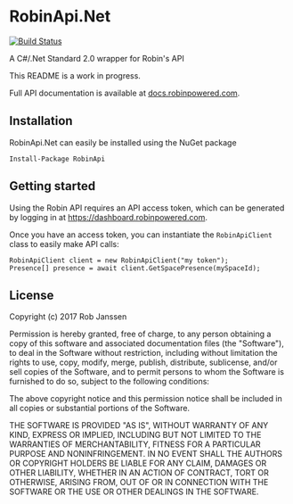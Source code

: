 # RobinApi.Net
[![Build Status](https://travis-ci.org/janssenr/RobinApi.Net.svg?branch=master)](https://travis-ci.org/janssenr/RobinApi.Net)

A C#/.Net Standard 2.0 wrapper for Robin's API

This README is a work in progress.

Full API documentation is available at [docs.robinpowered.com](http://docs.robinpowered.com).

## Installation

RobinApi.Net can easily be installed using the NuGet package

```
Install-Package RobinApi
```

## Getting started

Using the Robin API requires an API access token, which can be generated by logging in at https://dashboard.robinpowered.com.

Once you have an access token, you can instantiate the `RobinApiClient` class to easily make API calls:

```
RobinApiClient client = new RobinApiClient("my token");
Presence[] presence = await client.GetSpacePresence(mySpaceId);
```

## License

Copyright (c) 2017 Rob Janssen

Permission is hereby granted, free of charge, to any person obtaining a copy
of this software and associated documentation files (the "Software"), to deal
in the Software without restriction, including without limitation the rights
to use, copy, modify, merge, publish, distribute, sublicense, and/or sell
copies of the Software, and to permit persons to whom the Software is
furnished to do so, subject to the following conditions:

The above copyright notice and this permission notice shall be included in all
copies or substantial portions of the Software.

THE SOFTWARE IS PROVIDED "AS IS", WITHOUT WARRANTY OF ANY KIND, EXPRESS OR
IMPLIED, INCLUDING BUT NOT LIMITED TO THE WARRANTIES OF MERCHANTABILITY,
FITNESS FOR A PARTICULAR PURPOSE AND NONINFRINGEMENT. IN NO EVENT SHALL THE
AUTHORS OR COPYRIGHT HOLDERS BE LIABLE FOR ANY CLAIM, DAMAGES OR OTHER
LIABILITY, WHETHER IN AN ACTION OF CONTRACT, TORT OR OTHERWISE, ARISING FROM,
OUT OF OR IN CONNECTION WITH THE SOFTWARE OR THE USE OR OTHER DEALINGS IN THE
SOFTWARE.
